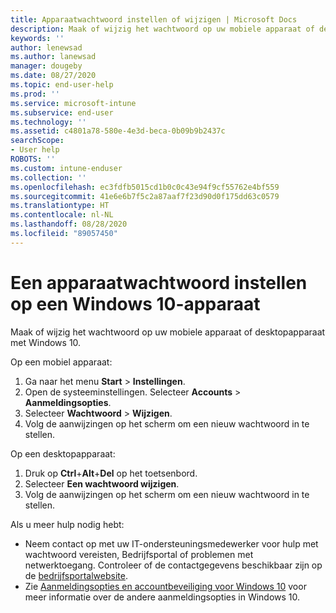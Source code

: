 ```yaml
---
title: Apparaatwachtwoord instellen of wijzigen | Microsoft Docs
description: Maak of wijzig het wachtwoord op uw mobiele apparaat of desktopapparaat met Windows 10.
keywords: ''
author: lenewsad
ms.author: lanewsad
manager: dougeby
ms.date: 08/27/2020
ms.topic: end-user-help
ms.prod: ''
ms.service: microsoft-intune
ms.subservice: end-user
ms.technology: ''
ms.assetid: c4801a78-580e-4e3d-beca-0b09b9b2437c
searchScope:
- User help
ROBOTS: ''
ms.custom: intune-enduser
ms.collection: ''
ms.openlocfilehash: ec3fdfb5015cd1b0c0c43e94f9cf55762e4bf559
ms.sourcegitcommit: 41e6e6b7f5c2a87aaf7f23d90d0f175dd63c0579
ms.translationtype: HT
ms.contentlocale: nl-NL
ms.lasthandoff: 08/28/2020
ms.locfileid: "89057450"
---
```

# <a name="set-a-device-password-on-windows-10-device"></a>Een apparaatwachtwoord instellen op een Windows 10-apparaat
Maak of wijzig het wachtwoord op uw mobiele apparaat of desktopapparaat met Windows 10. 

Op een mobiel apparaat:

1. Ga naar het menu **Start** > **Instellingen**.
2. Open de systeeminstellingen. Selecteer **Accounts** > **Aanmeldingsopties**.
3. Selecteer **Wachtwoord** > **Wijzigen**.
4. Volg de aanwijzingen op het scherm om een nieuw wachtwoord in te stellen.  

Op een desktopapparaat:  
1. Druk op **Ctrl**+**Alt**+**Del** op het toetsenbord.   
2. Selecteer **Een wachtwoord wijzigen**.
3. Volg de aanwijzingen op het scherm om een nieuw wachtwoord in te stellen.  

Als u meer hulp nodig hebt: 
 
* Neem contact op met uw IT-ondersteuningsmedewerker voor hulp met wachtwoord vereisten, Bedrijfsportal of problemen met netwerktoegang. Controleer of de contactgegevens beschikbaar zijn op de [bedrijfsportalwebsite](https://go.microsoft.com/fwlink/?linkid=2010980).  
* Zie [Aanmeldingsopties en accountbeveiliging voor Windows 10](https://support.microsoft.com/help/4468253/windows-10-sign-in-options-and-privacy) voor meer informatie over de andere aanmeldingsopties in Windows 10.  

